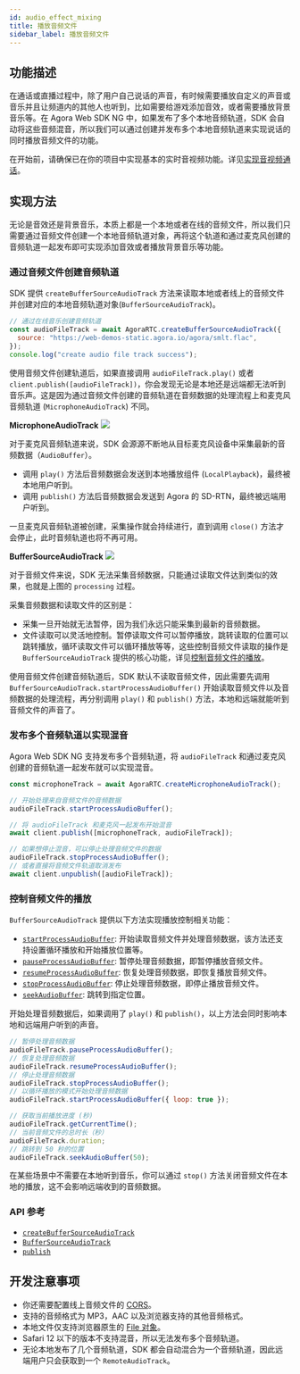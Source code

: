 ```yaml
---
id: audio_effect_mixing
title: 播放音频文件
sidebar_label: 播放音频文件
---
```


## 功能描述

在通话或直播过程中，除了用户自己说话的声音，有时候需要播放自定义的声音或音乐并且让频道内的其他人也听到，比如需要给游戏添加音效，或者需要播放背景音乐等。在 Agora Web SDK NG 中，如果发布了多个本地音频轨道，SDK 会自动将这些音频混音，所以我们可以通过创建并发布多个本地音频轨道来实现说话的同时播放音频文件的功能。

在开始前，请确保已在你的项目中实现基本的实时音视频功能。详见[实现音视频通话](basic_call.md)。

## 实现方法

无论是音效还是背景音乐，本质上都是一个本地或者在线的音频文件，所以我们只需要通过音频文件创建一个本地音频轨道对象，再将这个轨道和通过麦克风创建的音频轨道一起发布即可实现添加音效或者播放背景音乐等功能。

### 通过音频文件创建音频轨道

SDK 提供 `createBufferSourceAudioTrack` 方法来读取本地或者线上的音频文件并创建对应的本地音频轨道对象(`BufferSourceAudioTrack`)。

```js
// 通过在线音乐创建音频轨道
const audioFileTrack = await AgoraRTC.createBufferSourceAudioTrack({
  source: "https://web-demos-static.agora.io/agora/smlt.flac",
});
console.log("create audio file track success");
```

使用音频文件创建轨道后，如果直接调用 `audioFileTrack.play()` 或者 `client.publish([audioFileTrack])`，你会发现无论是本地还是远端都无法听到音乐声。这是因为通过音频文件创建的音频轨道在音频数据的处理流程上和麦克风音频轨道 (`MicrophoneAudioTrack`) 不同。

**MicrophoneAudioTrack**
![](assets-cn/microphone_audio_track.png)

对于麦克风音频轨道来说，SDK 会源源不断地从目标麦克风设备中采集最新的音频数据（`AudioBuffer`）。

- 调用 `play()` 方法后音频数据会发送到本地播放组件 (`LocalPlayback`)，最终被本地用户听到。
- 调用 `publish()` 方法后音频数据会发送到 Agora 的 SD-RTN，最终被远端用户听到。

一旦麦克风音频轨道被创建，采集操作就会持续进行，直到调用 `close()` 方法才会停止，此时音频轨道也将不再可用。

**BufferSourceAudioTrack**
![](assets-cn/buffer_source_audio_track.png)

对于音频文件来说，SDK 无法采集音频数据，只能通过读取文件达到类似的效果，也就是上图的 `processing` 过程。

采集音频数据和读取文件的区别是：

- 采集一旦开始就无法暂停，因为我们永远只能采集到最新的音频数据。
- 文件读取可以灵活地控制。暂停读取文件可以暂停播放，跳转读取的位置可以跳转播放，循环读取文件可以循环播放等等，这些控制音频文件读取的操作是 `BufferSourceAudioTrack` 提供的核心功能，详见[控制音频文件的播放](#控制音频文件的播放)。

使用音频文件创建音频轨道后，SDK 默认不读取音频文件，因此需要先调用 `BufferSourceAudioTrack.startProcessAudioBuffer()` 开始读取音频文件以及音频数据的处理流程，再分别调用 `play()`  和  `publish()`  方法，本地和远端就能听到音频文件的声音了。

### 发布多个音频轨道以实现混音

Agora Web SDK NG 支持发布多个音频轨道，将 `audioFileTrack` 和通过麦克风创建的音频轨道一起发布就可以实现混音。

```js
const microphoneTrack = await AgoraRTC.createMicrophoneAudioTrack();

// 开始处理来自音频文件的音频数据
audioFileTrack.startProcessAudioBuffer();

// 将 audioFileTrack 和麦克风一起发布开始混音
await client.publish([microphoneTrack, audioFileTrack]);

// 如果想停止混音，可以停止处理音频文件的数据
audioFileTrack.stopProcessAudioBuffer();
// 或者直接将音频文件轨道取消发布
await client.unpublish([audioFileTrack]);
```

### 控制音频文件的播放

`BufferSourceAudioTrack` 提供以下方法实现播放控制相关功能：

- [`startProcessAudioBuffer`](/api/cn/interfaces/ibuffersourceaudiotrack.html#startprocessaudiobuffer): 开始读取音频文件并处理音频数据，该方法还支持设置循环播放和开始播放位置等。
- [`pauseProcessAudioBuffer`](/api/cn/interfaces/ibuffersourceaudiotrack.html#pauseprocessaudiobuffer): 暂停处理音频数据，即暂停播放音频文件。
- [`resumeProcessAudioBuffer`](/api/cn/interfaces/ibuffersourceaudiotrack.html#resumeprocessaudiobuffer): 恢复处理音频数据，即恢复播放音频文件。
- [`stopProcessAudioBuffer`](/api/cn/interfaces/ibuffersourceaudiotrack.html#stopprocessaudiobuffer): 停止处理音频数据，即停止播放音频文件。
- [`seekAudioBuffer`](/api/cn/interfaces/ibuffersourceaudiotrack.html#seekaudiobuffer): 跳转到指定位置。

开始处理音频数据后，如果调用了 `play()` 和 `publish()`，以上方法会同时影响本地和远端用户听到的声音。

```js
// 暂停处理音频数据
audioFileTrack.pauseProcessAudioBuffer();
// 恢复处理音频数据
audioFileTrack.resumeProcessAudioBuffer();
// 停止处理音频数据
audioFileTrack.stopProcessAudioBuffer();
// 以循环播放的模式开始处理音频数据
audioFileTrack.startProcessAudioBuffer({ loop: true });

// 获取当前播放进度 (秒)
audioFileTrack.getCurrentTime();
// 当前音频文件的总时长（秒）
audioFileTrack.duration;
// 跳转到 50 秒的位置
audioFileTrack.seekAudioBuffer(50);
```

在某些场景中不需要在本地听到音乐，你可以通过 `stop()` 方法关闭音频文件在本地的播放，这不会影响远端收到的音频数据。

### API 参考

- [`createBufferSourceAudioTrack`](/api/cn/interfaces/iagorartc.html#createbuffersourceaudiotrack)
- [`BufferSourceAudioTrack`](/api/cn/interfaces/ibuffersourceaudiotrack.html)
- [`publish`](/api/cn/interfaces/iagorartcclient.html#publish)

## 开发注意事项

- 你还需要配置线上音频文件的 [CORS](https://developer.mozilla.org/zh-CN/docs/Web/HTTP/Access_control_CORS)。
- 支持的音频格式为 MP3，AAC 以及浏览器支持的其他音频格式。
- 本地文件仅支持浏览器原生的 [File 对象](https://developer.mozilla.org/zh-CN/docs/Web/API/File)。
- Safari 12 以下的版本不支持混音，所以无法发布多个音频轨道。
- 无论本地发布了几个音频轨道，SDK 都会自动混合为一个音频轨道，因此远端用户只会获取到一个 `RemoteAudioTrack`。
